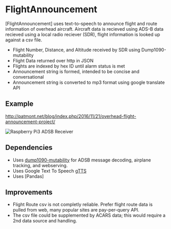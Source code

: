 # FlightAnnouncement
[FlightAnnouncement] uses text-to-speech to announce flight and route information of overhead aircraft. Aircraft data is recieved using ADS-B data recieved using a local radio reciever (SDR), flight information is looked up against a csv file.

* Flight Number, Distance, and Altitude received by SDR using Dump1090-mutability
* Flight Data returned over http in JSON
* Flights are indexed by hex ID until alarm status is met
* Announcement string is formed, intended to be concise and conversational
* Announcement string is converted to mp3 format using google translate API

## Example
http://patmont.net/blog/index.php/2016/11/21/overhead-flight-announcement-project/

![Raspberry Pi3 ADSB Receiver](http://patmont.net/blog/wp-content/uploads/2016/11/IMG_2418-768x576.jpg)

## Dependencies
* Uses [dump1090-mutability](https://github.com/mutability/dump1090) for ADSB message decoding, airplane tracking, and webserving.
* Uses Google Text To Speech [gTTS](https://github.com/pndurette/gTTS)
* Uses [Pandas]

## Improvements
* Flight Route csv is not completly reliable. Prefer flight route data is pulled from web, many popular sites are pay-per-query API.
* The csv file could be supplemented by ACARS data; this would require a 2nd data source and handling.
